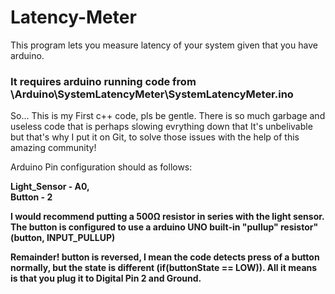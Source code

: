 # Latency-Meter
This program lets you measure latency of your system given that you have arduino.

<h3>It requires arduino running code from \Arduino\SystemLatencyMeter\SystemLatencyMeter.ino</h3>


So... This is my First c++ code, pls be gentle. There is so much garbage and useless code that is perhaps slowing evrything down that It's unbelivable but that's why I put it on Git, to solve those issues with the help of this amazing community!


Arduino Pin configuration should as follows:

<b>Light_Sensor - A0, </br>
<b>Button - 2 </b>

I would recommend putting a 500Ω resistor in series with the light sensor. The button is configured to use a arduino UNO built-in "pullup" resistor" (button, INPUT_PULLUP)

Remainder! button is reversed, I mean the code detects press of a button normally, but the state is different (if(buttonState == LOW)). All it means is that you plug it to Digital Pin 2 and Ground.
